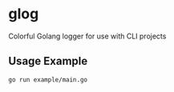 # glog
Colorful Golang logger for use with CLI projects

## Usage Example
```sh
go run example/main.go
```

